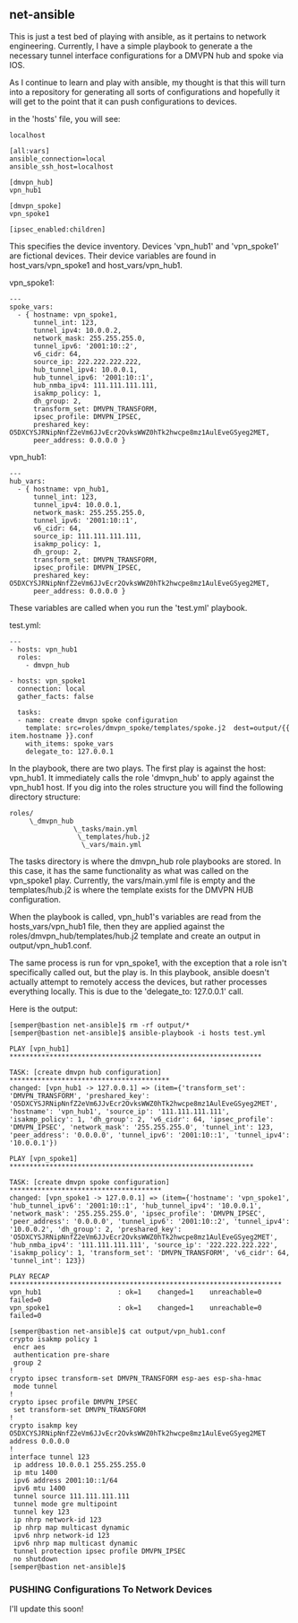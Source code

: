 ## net-ansible

This is just a test bed of playing with ansible, as it pertains to network engineering. Currently, I have a simple playbook to generate a the necessary tunnel interface configurations for a DMVPN hub and spoke via IOS. 


As I continue to learn and play with ansible, my thought is that this will turn into a repository for generating all sorts of configurations and hopefully it will get to the point that it can push configurations to devices. 


in the 'hosts' file, you will see:

    localhost
    
    [all:vars]
    ansible_connection=local
    ansible_ssh_host=localhost
    
    [dmvpn_hub]
    vpn_hub1
    
    [dmvpn_spoke]
    vpn_spoke1
    
    [ipsec_enabled:children]

This specifies the device inventory. Devices 'vpn_hub1' and 'vpn_spoke1' are fictional devices. Their device variables are found in host_vars/vpn_spoke1 and host_vars/vpn_hub1.

vpn_spoke1:

    ---
    spoke_vars:
      - { hostname: vpn_spoke1,
          tunnel_int: 123,
          tunnel_ipv4: 10.0.0.2,
          network_mask: 255.255.255.0,
          tunnel_ipv6: '2001:10::2',
          v6_cidr: 64,
          source_ip: 222.222.222.222,
          hub_tunnel_ipv4: 10.0.0.1,
          hub_tunnel_ipv6: '2001:10::1',
          hub_nmba_ipv4: 111.111.111.111,
          isakmp_policy: 1,
          dh_group: 2,
          transform_set: DMVPN_TRANSFORM,
          ipsec_profile: DMVPN_IPSEC,
          preshared_key: O5DXCYSJRNipNnfZ2eVm6JJvEcr2OvksWWZ0hTk2hwcpe8mz1AulEveGSyeg2MET,
          peer_address: 0.0.0.0 }

vpn_hub1:

    ---
    hub_vars:
      - { hostname: vpn_hub1,
          tunnel_int: 123,
          tunnel_ipv4: 10.0.0.1,
          network_mask: 255.255.255.0,
          tunnel_ipv6: '2001:10::1',
          v6_cidr: 64,
          source_ip: 111.111.111.111,
          isakmp_policy: 1,
          dh_group: 2,
          transform_set: DMVPN_TRANSFORM,
          ipsec_profile: DMVPN_IPSEC,
          preshared_key: O5DXCYSJRNipNnfZ2eVm6JJvEcr2OvksWWZ0hTk2hwcpe8mz1AulEveGSyeg2MET,
          peer_address: 0.0.0.0 }

These variables are called when you run the 'test.yml' playbook.

test.yml:

    ---
    - hosts: vpn_hub1
      roles:
        - dmvpn_hub
 
    - hosts: vpn_spoke1
      connection: local
      gather_facts: false
 
      tasks:
      - name: create dmvpn spoke configuration
        template: src=roles/dmvpn_spoke/templates/spoke.j2  dest=output/{{ item.hostname }}.conf
        with_items: spoke_vars
        delegate_to: 127.0.0.1

In the playbook, there are two plays. The first play is against the host: vpn_hub1. It immediately calls the role 'dmvpn_hub' to apply against the vpn_hub1 host. If you dig into the roles structure you will find the following directory structure:

    roles/
         \_dmvpn_hub
                    \_tasks/main.yml
                     \_templates/hub.j2
                      \_vars/main.yml


The tasks directory is where the dmvpn_hub role playbooks are stored. In this case, it has the same functionality as what was called on the vpn_spoke1 play. Currently, the vars/main.yml file is empty and the templates/hub.j2 is where the template exists for the DMVPN HUB configuration. 

When the playbook is called, vpn_hub1's variables are read from the hosts_vars/vpn_hub1 file, then they are applied against the roles/dmvpn_hub/templates/hub.j2 template and create an output in output/vpn_hub1.conf. 

The same process is run for vpn_spoke1, with the exception that a role isn't specifically called out, but the play is. In this playbook, ansible doesn't actually attempt to remotely access the devices, but rather processes everything locally. This is due to the 'delegate_to: 127.0.0.1' call. 

Here is the output:

    [semper@bastion net-ansible]$ rm -rf output/*
    [semper@bastion net-ansible]$ ansible-playbook -i hosts test.yml 
    
    PLAY [vpn_hub1] *************************************************************** 

    TASK: [create dmvpn hub configuration] **************************************** 
    changed: [vpn_hub1 -> 127.0.0.1] => (item={'transform_set': 'DMVPN_TRANSFORM', 'preshared_key': 'O5DXCYSJRNipNnfZ2eVm6JJvEcr2OvksWWZ0hTk2hwcpe8mz1AulEveGSyeg2MET', 'hostname': 'vpn_hub1', 'source_ip': '111.111.111.111', 'isakmp_policy': 1, 'dh_group': 2, 'v6_cidr': 64, 'ipsec_profile': 'DMVPN_IPSEC', 'network_mask': '255.255.255.0', 'tunnel_int': 123, 'peer_address': '0.0.0.0', 'tunnel_ipv6': '2001:10::1', 'tunnel_ipv4': '10.0.0.1'})
    
    PLAY [vpn_spoke1] ************************************************************* 
    
    TASK: [create dmvpn spoke configuration] ************************************** 
    changed: [vpn_spoke1 -> 127.0.0.1] => (item={'hostname': 'vpn_spoke1', 'hub_tunnel_ipv6': '2001:10::1', 'hub_tunnel_ipv4': '10.0.0.1', 'network_mask': '255.255.255.0', 'ipsec_profile': 'DMVPN_IPSEC', 'peer_address': '0.0.0.0', 'tunnel_ipv6': '2001:10::2', 'tunnel_ipv4': '10.0.0.2', 'dh_group': 2, 'preshared_key': 'O5DXCYSJRNipNnfZ2eVm6JJvEcr2OvksWWZ0hTk2hwcpe8mz1AulEveGSyeg2MET', 'hub_nmba_ipv4': '111.111.111.111', 'source_ip': '222.222.222.222', 'isakmp_policy': 1, 'transform_set': 'DMVPN_TRANSFORM', 'v6_cidr': 64, 'tunnel_int': 123})
    
    PLAY RECAP ******************************************************************** 
    vpn_hub1                   : ok=1    changed=1    unreachable=0    failed=0   
    vpn_spoke1                 : ok=1    changed=1    unreachable=0    failed=0   
    
    [semper@bastion net-ansible]$ cat output/vpn_hub1.conf 
    crypto isakmp policy 1 
     encr aes
     authentication pre-share
     group 2
    !
    crypto ipsec transform-set DMVPN_TRANSFORM esp-aes esp-sha-hmac 
     mode tunnel
    !
    crypto ipsec profile DMVPN_IPSEC
     set transform-set DMVPN_TRANSFORM 
    !
    crypto isakmp key O5DXCYSJRNipNnfZ2eVm6JJvEcr2OvksWWZ0hTk2hwcpe8mz1AulEveGSyeg2MET address 0.0.0.0
    !
    interface tunnel 123
     ip address 10.0.0.1 255.255.255.0
     ip mtu 1400
     ipv6 address 2001:10::1/64
     ipv6 mtu 1400
     tunnel source 111.111.111.111
     tunnel mode gre multipoint
     tunnel key 123
     ip nhrp network-id 123
     ip nhrp map multicast dynamic
     ipv6 nhrp network-id 123
     ipv6 nhrp map multicast dynamic
     tunnel protection ipsec profile DMVPN_IPSEC
     no shutdown
    [semper@bastion net-ansible]$

### PUSHING Configurations To Network Devices

I'll update this soon!
